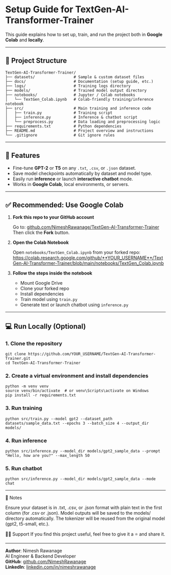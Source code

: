 #  Setup Guide for TextGen-AI-Transformer-Trainer

This guide explains how to set up, train, and run the project both in **Google Colab** and **locally**.

---

## 📁 Project Structure
```
TextGen-AI-Transformer-Trainer/
├── datasets/                 # Sample & custom dataset files
├── docs/                     # Documentation (setup guide, etc.)
├── logs/                     # Training logs directory
├── models/                   # Trained model output directory
├── notebooks/                # Jupyter / Colab notebooks
│   └── TextGen_Colab.ipynb   # Colab-friendly training/inference notebook
├── src/                      # Main training and inference code
│   ├── train.py              # Training script
│   ├── inference.py          # Inference & chatbot script
│   └── preprocess.py         # Data loading and preprocessing logic
├── requirements.txt          # Python dependencies
├── README.md                 # Project overview and instructions
└── .gitignore                # Git ignore rules
```


---

## 🧠 Features

- Fine-tune **GPT-2** or **T5** on any `.txt`, `.csv`, or `.json` dataset.
- Save model checkpoints automatically by dataset and model type.
- Easily run **inference** or launch **interactive chatbot** mode.
- Works in **Google Colab**, local environments, or servers.

---

## ✅ Recommended: Use Google Colab

1. **Fork this repo to your GitHub account**

    Go to: [github.com/NimeshRawanage/TextGen-AI-Transformer-Trainer](https://github.com/NimeshRawanage/TextGen-AI-Transformer-Trainer)  
    Then click the **Fork** button.

2. **Open the Colab Notebook**

    Open `notebooks/TextGen_Colab.ipynb` from your forked repo:  
    https://colab.research.google.com/github/**YOUR_USERNAME**/TextGen-AI-Transformer-Trainer/blob/main/notebooks/TextGen_Colab.ipynb

3. **Follow the steps inside the notebook**

    - Mount Google Drive
    - Clone your forked repo
    - Install dependencies
    - Train model using `train.py`
    - Generate text or launch chatbot using `inference.py`

---

## 💻 Run Locally (Optional)

### 1. Clone the repository

```
git clone https://github.com/YOUR_USERNAME/TextGen-AI-Transformer-Trainer.git
cd TextGen-AI-Transformer-Trainer
```
### 2. Create a virtual environment and install dependencies

```
python -m venv venv
source venv/bin/activate  # or venv\Scripts\activate on Windows
pip install -r requirements.txt
```
### 3. Run training

```
python src/train.py --model gpt2 --dataset_path datasets/sample_data.txt --epochs 3 --batch_size 4 --output_dir models/
```
### 4. Run inference

```
python src/inference.py --model_dir models/gpt2_sample_data --prompt "Hello, how are you?" --max_length 50
```
### 5. Run chatbot

```
python src/inference.py --model_dir models/gpt2_sample_data --mode chat
```
---

📝 Notes

Ensure your dataset is in .txt, .csv, or .json format with plain text in the first column (for .csv or .json).
Model outputs will be saved to the models/ directory automatically.
The tokenizer will be reused from the original model (gpt2, t5-small, etc.).

🙋‍♂️ Support
If you find this project useful, feel free to give it a ⭐ and share it.

---

**Author**: Nimesh Rawanage  
AI Engineer & Backend Developer  
**GitHub**: [github.com/NimeshRawanage](https://github.com/NimeshRawanage)  
**LinkedIn**: [linkedin.com/in/nimeshrawanage](https://linkedin.com/in/nimeshrawanage)


